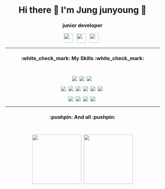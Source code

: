 

<h1 align='center'>
  Hi there 👋 I'm Jung junyoung 🤣
</h1>

<h3 align="center">junior developer</h3>

<p align='center'>
  
  <a href="https://9327144.tistory.com/">
<img src="https://img.shields.io/badge/Blog -green?style=flat-square&logo=simpleicons에서_아이콘이름&logoColor=white" height="30"/></a>&nbsp;&nbsp;
  
   <a href="https://github.com/jjy0918/Resume">
<img src="https://img.shields.io/badge/Resume -gray?style=flat-square&logo=simpleicons에서_아이콘이름&logoColor=white" height="30"/></a>&nbsp;&nbsp;

 <a href="https://github.com/jjy0918/Resume/blob/main/Portfolio.pdf">
<img src="https://img.shields.io/badge/Portfolio -blue?style=flat-square&logo=simpleicons에서_아이콘이름&logoColor=white" height="30"/></a>&nbsp;&nbsp;

</p>
<hr>

<h3 align="center">:white_check_mark: My Skills :white_check_mark:</h3>
<br>
<p align='center'>
  <img src="https://img.shields.io/badge/Java-ED8B00?style=for-the-badge&logo=java&logoColor=white" />&nbsp;
  <img src="https://img.shields.io/badge/C%23-239120?style=for-the-badge&logo=c-sharp&logoColor=white" />&nbsp;
  <img src="https://img.shields.io/badge/C%2B%2B-00599C?style=for-the-badge&logo=c%2B%2B&logoColor=white" />&nbsp;
</p>

<p align='center'>
  <img src="https://img.shields.io/badge/MySQL-00000F?style=for-the-badge&logo=mysql&logoColor=white"  />&nbsp;
  <img src="https://img.shields.io/badge/.NET-512BD4?style=for-the-badge&logo=dotnet&logoColor=white" />&nbsp;
  <img src="https://img.shields.io/badge/Vue.js-35495E?style=for-the-badge&logo=vuedotjs&logoColor=4FC08D" />&nbsp;
  <img src="https://img.shields.io/badge/Bootstrap-563D7C?style=for-the-badge&logo=bootstrap&logoColor=white" />&nbsp;
  <img src="https://img.shields.io/badge/Spring-6DB33F?style=for-the-badge&logo=spring&logoColor=white" />&nbsp;
  <img src="https://img.shields.io/badge/Unity-100000?style=for-the-badge&logo=unity&logoColor=white" />&nbsp;
</p>

<p align='center'>
  <img src="https://img.shields.io/badge/Windows-0078D6?style=for-the-badge&logo=windows&logoColor=white" />&nbsp;
   <img src="https://img.shields.io/badge/Linux-FCC624?style=for-the-badge&logo=linux&logoColor=black" />&nbsp;
   <img src="https://img.shields.io/badge/Visual_Studio-5C2D91?style=for-the-badge&logo=visual%20studio&logoColor=white" />&nbsp;
   <img src="https://img.shields.io/badge/Eclipse-2C2255?style=for-the-badge&logo=eclipse&logoColor=white" />&nbsp;
</p>

<hr>

 <h3 align="center"> :pushpin: And all :pushpin: </h3>
 <br>
<p align='center'>
<img src="http://mazassumnida.wtf/api/v2/generate_badge?boj=ju0918" height="160">&nbsp
<img src="https://github-readme-stats.vercel.app/api/top-langs/?username=jjy0918&layout=compact" height="160">
</p>
